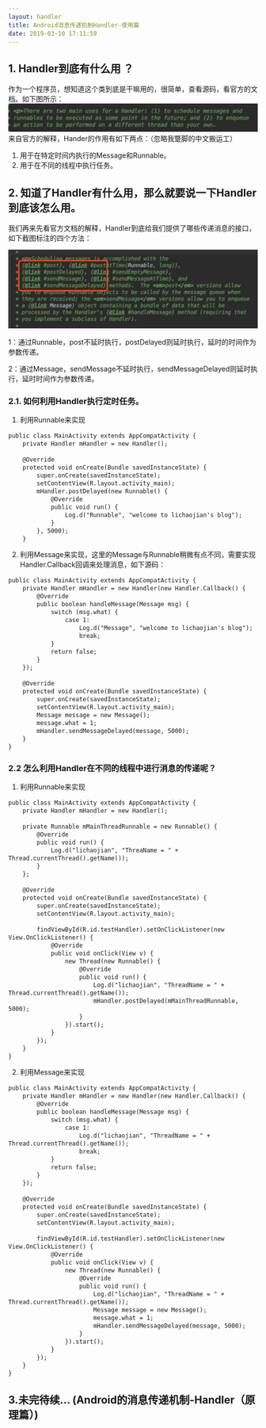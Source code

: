 ```yaml
---
layout: handler
title: Android消息传递机制Handler-使用篇
date: 2019-03-10 17:11:59
---
```


## 1. Handler到底有什么用 ？
作为一个程序员，想知道这个类到底是干嘛用的，很简单，查看源码，看官方的文档。如下图所示：
![](https://raw.githubusercontent.com/chaojian/chaojian.github.io/master/images/blog/handler-1.jpg)
来自官方的解释，Hander的作用有如下两点：（忽略我蹩脚的中文搬运工）

1. 用于在特定时间内执行的Message和Runnable。
2. 用于在不同的线程中执行任务。

## 2. 知道了Handler有什么用，那么就要说一下Handler到底该怎么用。

我们再来先看官方文档的解释，Handler到底给我们提供了哪些传递消息的接口，如下截图标注的四个方法：

![](https://raw.githubusercontent.com/chaojian/chaojian.github.io/master/images/blog/handler-2.jpg)

1：通过Runnable，post不延时执行，postDelayed则延时执行，延时的时间作为参数传递。

2：通过Message，sendMessage不延时执行，sendMessageDelayed则延时执行，延时时间作为参数传递。

### 2.1. 如何利用Handler执行定时任务。
1. 利用Runnable来实现

```
public class MainActivity extends AppCompatActivity {
    private Handler mHandler = new Handler();

    @Override
    protected void onCreate(Bundle savedInstanceState) {
        super.onCreate(savedInstanceState);
        setContentView(R.layout.activity_main);
        mHandler.postDelayed(new Runnable() {
            @Override
            public void run() {
                Log.d("Runnable", "welcome to lichaojian's blog");
            }
        }, 5000);
    }
```
2. 利用Message来实现，这里的Message与Runnable稍微有点不同，需要实现Handler.Callback回调来处理消息，如下源码：


```
public class MainActivity extends AppCompatActivity {
    private Handler mHandler = new Handler(new Handler.Callback() {
        @Override
        public boolean handleMessage(Message msg) {
            switch (msg.what) {
                case 1:
                    Log.d("Message", "welcome to lichaojian's blog");
                    break;
            }
            return false;
        }
    });

    @Override
    protected void onCreate(Bundle savedInstanceState) {
        super.onCreate(savedInstanceState);
        setContentView(R.layout.activity_main);
        Message message = new Message();
        message.what = 1;
        mHandler.sendMessageDelayed(message, 5000);
    }
}
```

### 2.2 怎么利用Handler在不同的线程中进行消息的传递呢？

1. 利用Runnable来实现


```
public class MainActivity extends AppCompatActivity {
    private Handler mHandler = new Handler();

    private Runnable mMainThreadRunnable = new Runnable() {
        @Override
        public void run() {
            Log.d("lichaojian", "ThreaName = " + Thread.currentThread().getName());
        }
    };

    @Override
    protected void onCreate(Bundle savedInstanceState) {
        super.onCreate(savedInstanceState);
        setContentView(R.layout.activity_main);

        findViewById(R.id.testHandler).setOnClickListener(new View.OnClickListener() {
            @Override
            public void onClick(View v) {
                new Thread(new Runnable() {
                    @Override
                    public void run() {
                        Log.d("lichaojian", "ThreadName = " + Thread.currentThread().getName());
                        mHandler.postDelayed(mMainThreadRunnable, 5000);
                    }
                }).start();
            }
        });
    }
}
```

2. 利用Message来实现


```
public class MainActivity extends AppCompatActivity {
    private Handler mHandler = new Handler(new Handler.Callback() {
        @Override
        public boolean handleMessage(Message msg) {
            switch (msg.what) {
                case 1:
                    Log.d("lichaojian", "ThreadName = " + Thread.currentThread().getName());
                    break;
            }
            return false;
        }
    });

    @Override
    protected void onCreate(Bundle savedInstanceState) {
        super.onCreate(savedInstanceState);
        setContentView(R.layout.activity_main);

        findViewById(R.id.testHandler).setOnClickListener(new View.OnClickListener() {
            @Override
            public void onClick(View v) {
                new Thread(new Runnable() {
                    @Override
                    public void run() {
                        Log.d("lichaojian", "ThreadName = " + Thread.currentThread().getName());
                        Message message = new Message();
                        message.what = 1;
                        mHandler.sendMessageDelayed(message, 5000);
                    }
                }).start();
            }
        });
    }
}
```

## 3.未完待续... (Android的消息传递机制-Handler（原理篇）)





